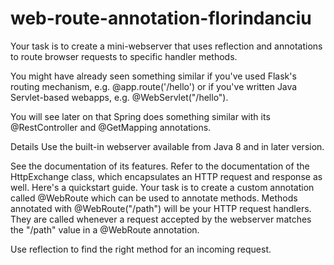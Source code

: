 # web-route-annotation-florindanciu

Your task is to create a mini-webserver that uses reflection and annotations to route browser requests to specific handler methods.

You might have already seen something similar if you've used Flask's routing mechanism, e.g. @app.route('/hello') or if you've written Java Servlet-based webapps, e.g. @WebServlet("/hello").

You will see later on that Spring does something similar with its @RestController and @GetMapping annotations.

Details
Use the built-in webserver available from Java 8 and in later version.

See the documentation of its features.
Refer to the documentation of the HttpExchange class, which encapsulates an HTTP request and response as well.
Here's a quickstart guide.
Your task is to create a custom annotation called @WebRoute which can be used to annotate methods. Methods annotated with @WebRoute("/path") will be your HTTP request handlers. They are called whenever a request accepted by the webserver matches the "/path" value in a @WebRoute annotation.

Use reflection to find the right method for an incoming request.
